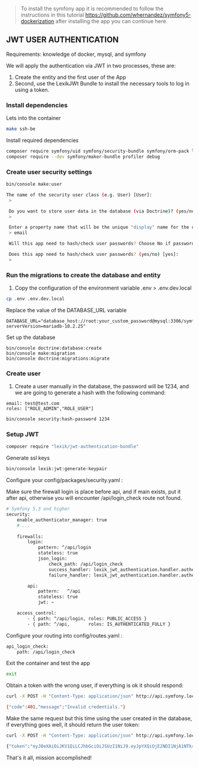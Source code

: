> To install the symfony app it is recommended to follow the instructions in this tutorial https://github.com/whernandez/symfony5-dockerization 
after installing the app you can continue here.

## JWT USER AUTHENTICATION
Requirements: knowledge of docker, mysql, and symfony

We will apply the authentication via JWT in two processes, these are:
1. Create the entity and the first user of the App
2. Second, use the LexikJWt Bundle to install the necessary tools to log in using a token.

### Install dependencies
Lets into the container
```bash
make ssh-be 
```
Install required dependencies
```bash
composer require symfony/uid symfony/security-bundle symfony/orm-pack logger
composer require --dev symfony/maker-bundle profiler debug
```

### Create user security settings
```bash
bin/console make:user
```

```bash
The name of the security user class (e.g. User) [User]:
 > 

 Do you want to store user data in the database (via Doctrine)? (yes/no) [yes]:
 > 

 Enter a property name that will be the unique "display" name for the user (e.g. email, username, uuid) [email]:
 > email

 Will this app need to hash/check user passwords? Choose No if passwords are not needed or will be checked/hashed by some other system (e.g. a single sign-on server).

 Does this app need to hash/check user passwords? (yes/no) [yes]:
 > 
```


### Run the migrations to create the database and entity
1. Copy the configuration of the environment variable .env > .env.dev.local
```bash
cp .env .env.dev.local
```

Replace the value of the DATABASE_URL variable
```
DATABASE_URL="database_host://root:your_custom_password@mysql:3306/symfony?serverVersion=mariadb-10.2.25"
```

Set up the database
```
bin/console doctrine:database:create
bin/console make:migration
bin/console doctrine:migrations:migrate
```

### Create user
1. Create a user manually in the database, the password will be 1234, and we are going to generate a hash with the following command:
```
email: test@test.com
roles: ["ROLE_ADMIN","ROLE_USER"]
```
```bash
bin/console security:hash-password 1234
```

### Setup JWT

```bash
composer require "lexik/jwt-authentication-bundle"
```

Generate ssl keys
```bash
bin/console lexik:jwt:generate-keypair
```

Configure your config/packages/security.yaml :

Make sure the firewall login is place before api, and if main exists, put it after api, otherwise you will encounter /api/login_check route not found.

```bash
# Symfony 5.3 and higher
security:
    enable_authenticator_manager: true
    # ...
    
    firewalls:
        login:
            pattern: ^/api/login
            stateless: true
            json_login:
                check_path: /api/login_check
                success_handler: lexik_jwt_authentication.handler.authentication_success
                failure_handler: lexik_jwt_authentication.handler.authentication_failure

        api:
            pattern:   ^/api
            stateless: true
            jwt: ~

    access_control:
        - { path: ^/api/login, roles: PUBLIC_ACCESS }
        - { path: ^/api,       roles: IS_AUTHENTICATED_FULLY }
```

Configure your routing into config/routes.yaml :
```bash
api_login_check:
    path: /api/login_check
```

Exit the container and test the app
```bash
exit
```

Obtain a token with the wrong user, if everything is ok it should respond:
```bash
curl -X POST -H "Content-Type: application/json" http://api.symfony.local/api/login_check -d '{"username":"johndoe","password":"test"}'

{"code":401,"message":"Invalid credentials."}
```

Make the same request but this time using the user created in the database, if everything goes well, it should return the user token:
```bash
curl -X POST -H "Content-Type: application/json" http://api.symfony.local/api/login_check -d '{"username":"test@test.com","password":"1234"}'

{"token":"eyJ0eXAiOiJKV1QiLCJhbGciOiJSUzI1NiJ9.eyJpYXQiOjE2NDI1NjA1NTksImV4cCI6MTY0MjU2NDE1OSwicm9sZXMiOlsiUk9MRV9BRE1JTiIsIlJPTEVfVVNFUiJdLCJ1c2VybmFtZSI6InRlc3RAdGVzdC5jb20ifQ.RLwC0_0wNHdMO2RBVHvMUjTQIJiLRR2Kgk0TUbjvUQrITAdMMamLxmyvtWaHQ3hKb4F1M7rs4q2Xc5q1kQMQq9j2HNJ4CeQRA1F99dNIaA4piW_ueyiq77wClwNK658K7VJ7WPrJotNYF4CRsYKqWgUbDw2gYmqr-O5BLD1UwTgRYaE59PQ6czkkmO5wHfch0dxgcR3VXckkH7q81ueOI7Cfl7PxMF__zRBPF9TvL-4YjgyoJ9UQSjfXsyoVpObBD0g9q7tCsYKvwdM7MZTox-02XNyst813_GubnIY0kPMCoNbwZ0XhI5GZs6hA1FNhyZuVbmyxuoDTAk1IUUsnDw"}
```

That's it all, mission accomplished!
